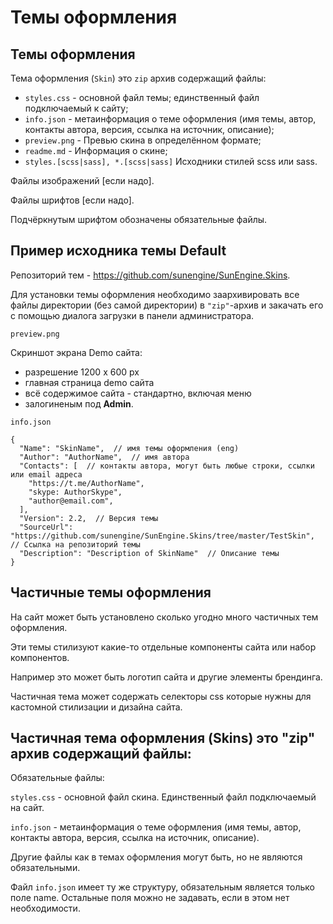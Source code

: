 # Темы оформления

## Темы оформления

Тема оформления (`Skin`) это `zip` архив содержащий файлы:
- `styles.css` - основной файл темы; единственный файл подключаемый к сайту;
- `info.json` - метаинформация о теме оформления (имя темы, автор, контакты автора, версия, ссылка на источник, описание);
- `preview.png` - Превью скина в определённом формате;
- `readme.md` - Информация о скине;
- `styles.[scss|sass], *.[scss|sass]` Исходники стилей scss или sass.

Файлы изображений [если надо].

Файлы шрифтов [если надо].

Подчёркнутым шрифтом обозначены обязательные файлы.

## Пример исходника темы Default

Репозиторий тем - https://github.com/sunengine/SunEngine.Skins.

Для установки темы оформления необходимо заархивировать все файлы директории (без самой директории) в `"zip"`-архив и закачать его с помощью диалога загрузки в панели администратора.

`preview.png`

Скриншот экрана Demo сайта:

- разрешение 1200 x 600 px 
- главная страница demo сайта
- всё содержимое сайта - стандартно, включая меню
- залогиненым под **Admin**.

`info.json`

```
{
  "Name": "SkinName",  // имя темы оформления (eng)
  "Author": "AuthorName",  // имя автора
  "Contacts": [  // контакты автора, могут быть любые строки, ссылки или email адреса
    "https://t.me/AuthorName",  
    "skype: AuthorSkype",
    "author@email.com",
  ],
  "Version": 2.2,  // Версия темы
  "SourceUrl": "https://github.com/sunengine/SunEngine.Skins/tree/master/TestSkin",   // Ссылка на репозиторий темы
  "Description": "Description of SkinName"  // Описание темы
}
```


## Частичные темы оформления

На сайт может быть установлено сколько угодно много частичных тем оформления.

Эти темы стилизуют какие-то отдельные компоненты сайта или набор компонентов.

Например это может быть логотип сайта и другие элементы брендинга.

Частичная тема может содержать селекторы css которые нужны для кастомной стилизации и дизайна сайта.


## Частичная тема оформления (Skins) это "zip" архив содержащий файлы:

Обязательные файлы:

`styles.css` - основной файл скина. Единственный файл подключаемый на сайт.

`info.json` - метаинформация о теме оформления (имя темы, автор, контакты автора, версия, ссылка на источник, описание).

Другие файлы как в темах оформления могут быть, но не являются обязательными.

Файл `info.json` имеет ту же структуру, обязательным является только поле name. Остальные поля можно не задавать, если в этом нет необходимости.
